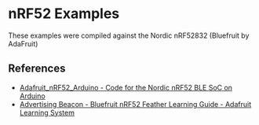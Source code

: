 # nRF52 Examples

These examples were compiled against the Nordic nRF52832 (Bluefruit by AdaFruit)

## References

* [Adafruit_nRF52_Arduino - Code for the Nordic nRF52 BLE SoC on Arduino](https://github.com/adafruit/Adafruit_nRF52_Arduino)
* [Advertising Beacon - Bluefruit nRF52 Feather Learning Guide - Adafruit Learning System](https://learn.adafruit.com/bluefruit-nrf52-feather-learning-guide/advertising-beacon)
